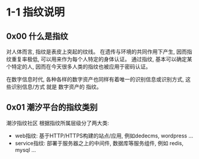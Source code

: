 # 1-1 指纹说明

## 0x00 什么是指纹

对人体而言, 指纹是表皮上突起的纹线。 在遗传与环境的共同作用下产生, 因而指纹重复率极低, 可以用来作为每个人特定的身体认证。
通过指纹, 基本可以确定某个特定的人, 因而在今天很多人类的指纹也被应用于密码认证。

在数字信息时代, 各种各样的数字资产也同样有着唯一的识别信息或识别方式, 这些识别信息/方式 就是 数字资产的 指纹。

## 0x01 潮汐平台的指纹类别

潮汐指纹社区 根据指纹所属层级分了两大类:

* web指纹: 基于HTTP/HTTPS构建的站点/应用, 例如dedecms, wordpress ...
* service指纹: 部署于服务器之上的中间件, 数据库等服务组件,  例如 redis, mysql ...